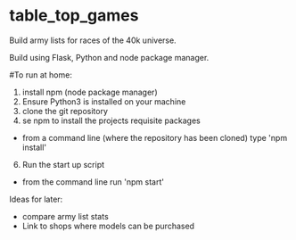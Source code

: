 # table_top_games
Build army lists for races of the 40k universe. 

Build using Flask, Python and node package manager. 

#To run at home:
1. install npm (node package manager) 
2. Ensure Python3 is installed on your machine
3. clone the git repository
5. se npm to install the projects requisite packages 
  - from a command line (where the repository has been cloned) type 'npm install'
6. Run the start up script 
  - from the command line run 'npm start'



Ideas for later:
 - compare army list stats
 - Link to shops where models can be purchased
